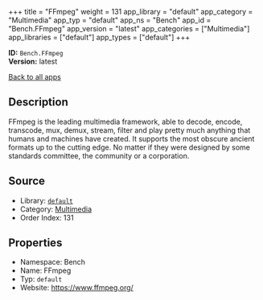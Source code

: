 ﻿+++
title = "FFmpeg"
weight = 131
app_library = "default"
app_category = "Multimedia"
app_typ = "default"
app_ns = "Bench"
app_id = "Bench.FFmpeg"
app_version = "latest"
app_categories = ["Multimedia"]
app_libraries = ["default"]
app_types = ["default"]
+++

**ID:** `Bench.FFmpeg`  
**Version:** latest  
<!--more-->

[Back to all apps](/apps/)

## Description
FFmpeg is the leading multimedia framework, able to decode, encode, transcode,
mux, demux, stream, filter and play pretty much anything that humans and machines have created.
It supports the most obscure ancient formats up to the cutting edge.
No matter if they were designed by some standards committee, the community or a corporation.

## Source

* Library: [`default`](/app_libraries/default)
* Category: [Multimedia](/app_categories/multimedia)
* Order Index: 131

## Properties

* Namespace: Bench
* Name: FFmpeg
* Typ: `default`
* Website: <https://www.ffmpeg.org/>

